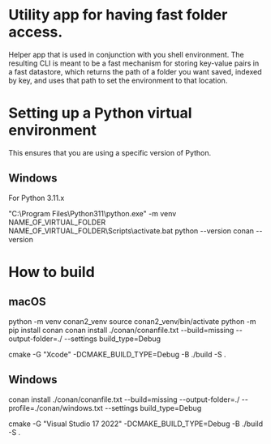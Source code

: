 # Utility app for having fast folder access.

Helper app that is used in conjunction with you shell environment.
The resulting CLI is meant to be a fast mechanism for storing key-value
pairs in a fast datastore, which returns the path of a folder you want
saved, indexed by key, and uses that path to set the environment to 
that location.

# Setting up a Python virtual environment

This ensures that you are using a specific version of Python.

## Windows

For Python 3.11.x

"C:\Program Files\Python311\python.exe" -m venv NAME_OF_VIRTUAL_FOLDER
NAME_OF_VIRTUAL_FOLDER\Scripts\activate.bat
python --version
conan --version

# How to build

## macOS
python  -m venv conan2_venv
source conan2_venv/bin/activate
python -m pip install conan
conan install ./conan/conanfile.txt --build=missing --output-folder=./ --settings build_type=Debug

cmake -G "Xcode" -DCMAKE_BUILD_TYPE=Debug -B ./build -S .

## Windows
conan install ./conan/conanfile.txt --build=missing --output-folder=./ --profile=./conan/windows.txt --settings build_type=Debug

cmake -G "Visual Studio 17 2022" -DCMAKE_BUILD_TYPE=Debug -B ./build -S .

